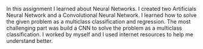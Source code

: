 In this assignment I learned about Neural Networks. I created two Artificials Neural Network and a Convolutional Neural Network. I learned how to solve the given problem as a multiclass classification and regression. The most challenging part was build a CNN to solve the problem as a multiclass classification. I worked by myself and I used internet resources to help me understand better.
